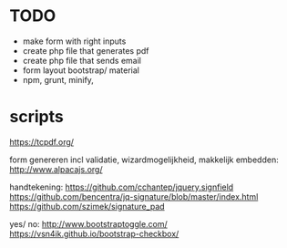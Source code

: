 # TODO

* make form with right inputs
* create php file that generates pdf
* create php file that sends email
* form layout bootstrap/ material
* npm, grunt, minify, 



# scripts

https://tcpdf.org/


form genereren incl validatie, wizardmogelijkheid, makkelijk embedden:
http://www.alpacajs.org/

handtekening:
https://github.com/cchantep/jquery.signfield
https://github.com/bencentra/jq-signature/blob/master/index.html
https://github.com/szimek/signature_pad

yes/ no:
http://www.bootstraptoggle.com/
https://vsn4ik.github.io/bootstrap-checkbox/
